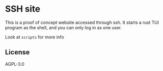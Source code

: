 # SSH site
This is a proof of concept website accessed through ssh. It starts a rust TUI program as the shell, and you can only log in as one user.

Look at `scripts` for more info

## License
AGPL-3.0
